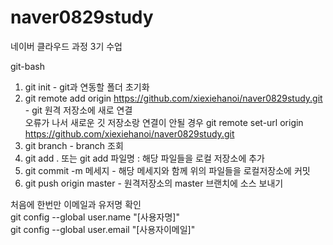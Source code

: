 # naver0829study
네이버 클라우드 과정 3기 수업

git-bash

1. git init - git과 연동할 폴더 초기화
2. git remote add origin https://github.com/xiexiehanoi/naver0829study.git - git 원격 저장소에 새로 연결  
    오류가 나서 새로운 깃 저장소랑 연결이 안될 경우
   git remote set-url origin https://github.com/xiexiehanoi/naver0829study.git
4. git branch - branch 조회
5. git add .  또는 git add 파일명 : 해당 파일들을 로컬 저장소에 추가
6. git commit -m 메세지 - 해당 메세지와 함께 위의 파일들을 로컬저장소에 커밋
7. git push origin master - 원격저장소의 master 브랜치에 소스 보내기

처음에 한번만 이메일과 유저명 확인  
  git config --global user.name "[사용자명]"  
  git config --global user.email "[사용자이메일]"  
